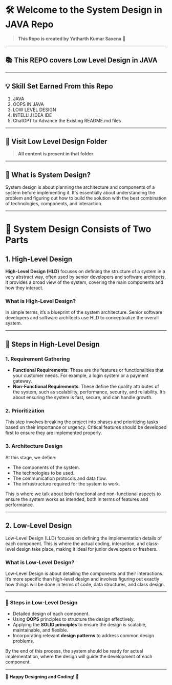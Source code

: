 # 🛠️ **Welcome to the System Design in JAVA Repo**
> **This Repo is created by Yatharth Kumar Saxena** 🚀

---

## 📚 **This REPO covers Low Level Design in JAVA**

---

## 💡 **Skill Set Earned From this Repo**

1. JAVA
2. OOPS IN JAVA
3. LOW LEVEL DESIGN
4. INTELLIJ IDEA IDE
5. ChatGPT to Advance the Existing README.md files

---

## 📂 **Visit Low Level Design Folder**
> **All content is present in that folder.**

---

## 💬 **What is System Design?**

System design is about planning the architecture and components of a system before implementing it. It's essentially about understanding the problem and figuring out how to build the solution with the best combination of technologies, components, and interaction.

---

# 🧩 **System Design Consists of Two Parts**

## 1. **High-Level Design**

**High-Level Design (HLD)** focuses on defining the structure of a system in a very abstract way, often used by senior developers and software architects. It provides a broad view of the system, covering the main components and how they interact.

### What is High-Level Design?

In simple terms, it’s a blueprint of the system architecture. Senior software developers and software architects use HLD to conceptualize the overall system.

---

## 🔧 **Steps in High-Level Design**

### 1. **Requirement Gathering**

- **Functional Requirements**: These are the features or functionalities that your customer needs. For example, a login system or a payment gateway.
- **Non-Functional Requirements**: These define the quality attributes of the system, such as scalability, performance, security, and reliability. It’s about ensuring the system is fast, secure, and can handle growth.

### 2. **Prioritization**

This step involves breaking the project into phases and prioritizing tasks based on their importance or urgency. Critical features should be developed first to ensure they are implemented properly.

### 3. **Architecture Design**

At this stage, we define:
- The components of the system.
- The technologies to be used.
- The communication protocols and data flow.
- The infrastructure required for the system to work.

This is where we talk about both functional and non-functional aspects to ensure the system works as intended, both in terms of features and performance.

---

## 2. **Low-Level Design**

Low-Level Design (LLD) focuses on defining the implementation details of each component. This is where the actual coding, interaction, and class-level design take place, making it ideal for junior developers or freshers.

### What is Low-Level Design?

Low-Level Design is about detailing the components and their interactions. It’s more specific than high-level design and involves figuring out exactly how things will be done in terms of code, data structures, and class design.

---

### 🔧 **Steps in Low-Level Design**

- Detailed design of each component.
- Using **OOPS** principles to structure the design effectively.
- Applying the **SOLID principles** to ensure the design is scalable, maintainable, and flexible.
- Incorporating relevant **design patterns** to address common design problems.

By the end of this process, the system should be ready for actual implementation, where the design will guide the development of each component.

---

🚀 **Happy Designing and Coding!** 🚀
